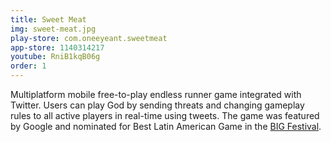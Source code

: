 ```yaml
---
title: Sweet Meat
img: sweet-meat.jpg
play-store: com.oneeyeant.sweetmeat
app-store: 1140314217
youtube: RniB1kqB06g
order: 1
---
```

Multiplatform mobile free-to-play endless runner game integrated with Twitter. Users can play God by sending threats and changing gameplay rules to all active players in real-time using tweets. The game was featured by Google and nominated for Best Latin American Game in the [BIG Festival](http://bigfestival.com.br).

